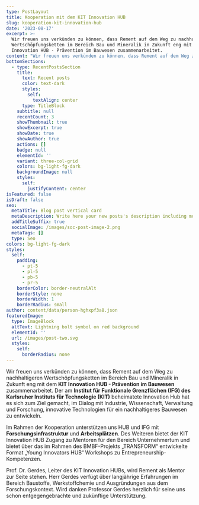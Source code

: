 ```yaml
---
type: PostLayout
title: Kooperation mit dem KIT Innovation HUB
slug: kooperation-kit-innovation-hub
date: '2023-08-17'
excerpt: >-
  Wir freuen uns verkünden zu können, dass Rement auf dem Weg zu nachhaltigeren
  Wertschöpfungsketten im Bereich Bau und Mineralik in Zukunft eng mit dem KIT
  Innovation HUB - Prävention im Bauwesen zusammenarbeitet. 
content: "Wir freuen uns verkünden zu können, dass Rement auf dem Weg zu nachhaltigeren Wertschöpfungsketten im Bereich Bau und Mineralik in Zukunft eng mit dem KIT Innovation HUB - Prävention im Bauwesen zusammenarbeitet. Der am Institut für Funktionale Grenzflächen (IFG) des Karlsruher Instituts für Technologie (KIT) beheimatete Innovation Hub hat es sich zum Ziel gemacht, im Dialog mit Industrie, Wissenschaft, Verwaltung und Forschung, innovative Technologien für ein nachhaltigeres Bauwesen zu entwickeln.\_\n\nIm Rahmen der Kooperation unterstützen uns HUB und IFG mit Forschungsinfrastruktur und Arbeitsplätzen. Des Weiteren bietet der KIT Innovation HUB Zugang zu Mentoren für den Bereich Unternehmertum und bietet über das im Rahmen des BMBF-Projekts „TRANSFORM“ entwickelte Format „Young Innovators HUB“ Workshops zu Entrepreneurship-Kompetenzen.\n\nProf. Dr. Gerdes, Leiter des KIT Innovation HUBs, wird Rement als Mentor zur Seite stehen. Herr Gerdes verfügt über langjährige Erfahrungen im Bereich Baustoffe, Werkstoffchemie und Ausgründungen aus dem Forschungskontext. Wir danken Professor Gerdes herzlich für seine uns schon entgegengebrachte und zukünftige Unterstützung.\n"
bottomSections:
  - type: RecentPostsSection
    title:
      text: Recent posts
      color: text-dark
      styles:
        self:
          textAlign: center
      type: TitleBlock
    subtitle: null
    recentCount: 3
    showThumbnail: true
    showExcerpt: true
    showDate: true
    showAuthor: true
    actions: []
    badge: null
    elementId: ''
    variant: three-col-grid
    colors: bg-light-fg-dark
    backgroundImage: null
    styles:
      self:
        justifyContent: center
isFeatured: false
isDraft: false
seo:
  metaTitle: Blog post vertical card
  metaDescription: Write here your new posts's description including most relevant keywords.
  addTitleSuffix: true
  socialImage: /images/soc-post-image-2.png
  metaTags: []
  type: Seo
colors: bg-light-fg-dark
styles:
  self:
    padding:
      - pt-5
      - pl-5
      - pb-5
      - pr-5
    borderColor: border-neutralAlt
    borderStyle: none
    borderWidth: 1
    borderRadius: small
author: content/data/person-hghxpf3a8.json
featuredImage:
  type: ImageBlock
  altText: Lightning bolt symbol on red background
  elementId: ''
  url: /images/post-two.svg
  styles:
    self:
      borderRadius: none
---
```

Wir freuen uns verkünden zu können, dass Rement auf dem Weg zu nachhaltigeren Wertschöpfungsketten im Bereich Bau und Mineralik in Zukunft eng mit dem **KIT Innovation HUB - Prävention im Bauwesen** zusammenarbeitet. Der am **Institut für Funktionale Grenzflächen (IFG) des Karlsruher Instituts für Technologie (KIT)** beheimatete Innovation Hub hat es sich zum Ziel gemacht, im Dialog mit Industrie, Wissenschaft, Verwaltung und Forschung, innovative Technologien für ein nachhaltigeres Bauwesen zu entwickeln. 

Im Rahmen der Kooperation unterstützen uns HUB und IFG mit **Forschungsinfrastruktur** und **Arbeitsplätzen**. Des Weiteren bietet der KIT Innovation HUB Zugang zu Mentoren für den Bereich Unternehmertum und bietet über das im Rahmen des BMBF-Projekts „TRANSFORM“ entwickelte Format „Young Innovators HUB“ Workshops zu Entrepreneurship-Kompetenzen.

Prof. Dr. Gerdes, Leiter des KIT Innovation HUBs, wird Rement als Mentor zur Seite stehen. Herr Gerdes verfügt über langjährige Erfahrungen im Bereich Baustoffe, Werkstoffchemie und Ausgründungen aus dem Forschungskontext. Wird danken Professor Gerdes herzlich für seine uns schon entgegengebrachte und zukünftige Unterstützung.

